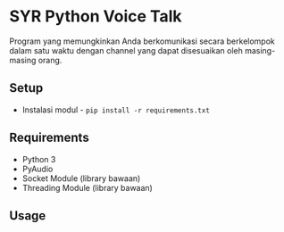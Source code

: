# SYR Python Voice Talk
Program yang memungkinkan Anda berkomunikasi secara berkelompok dalam satu waktu dengan channel yang dapat disesuaikan oleh masing-masing orang.

## Setup
- Instalasi modul - ``pip install -r requirements.txt``

## Requirements
- Python 3
- PyAudio
- Socket Module (library bawaan)
- Threading Module (library bawaan)

## Usage